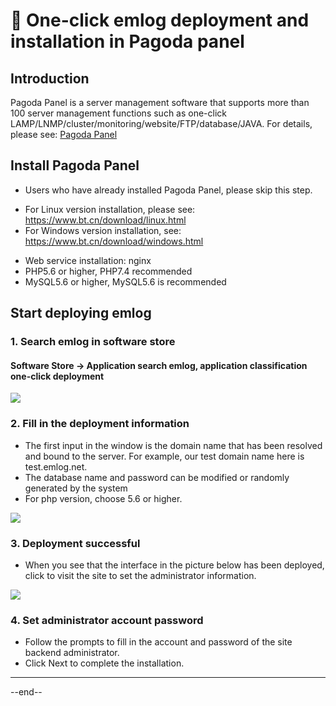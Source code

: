 # &#x1f964; One-click emlog deployment and installation in Pagoda panel

## Introduction

Pagoda Panel is a server management software that supports more than 100 server management functions such as one-click LAMP/LNMP/cluster/monitoring/website/FTP/database/JAVA. For details, please see: [Pagoda Panel](https://www.bt.cn)

## Install Pagoda Panel

- Users who have already installed Pagoda Panel, please skip this step.

* For Linux version installation, please see: https://www.bt.cn/download/linux.html
* For Windows version installation, see: https://www.bt.cn/download/windows.html

- Web service installation: nginx
- PHP5.6 or higher, PHP7.4 recommended
- MySQL5.6 or higher, MySQL5.6 is recommended

## Start deploying emlog

### 1. Search emlog in software store

#### Software Store -> Application search emlog, application classification one-click deployment

[![](https://oss.emlog.net/img/bt1.png)](https://oss.emlog.net/img/bt1.png)

### 2. Fill in the deployment information

- The first input in the window is the domain name that has been resolved and bound to the server. For example, our test domain name here is test.emlog.net.
- The database name and password can be modified or randomly generated by the system
- For php version, choose 5.6 or higher.

[![](https://oss.emlog.net/img/bt2.png)](https://oss.emlog.net/img/bt2.png)

### 3. Deployment successful

- When you see that the interface in the picture below has been deployed, click to visit the site to set the administrator information.

[![](https://oss.emlog.net/img/bt4.png)](https://oss.emlog.net/img/bt4.png)

### 4. Set administrator account password

- Follow the prompts to fill in the account and password of the site backend administrator.
- Click Next to complete the installation.

---

--end--
